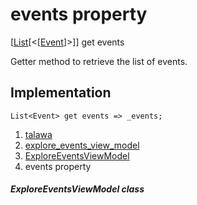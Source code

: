 
<div>

# events property

</div>



[[List](https://api.flutter.dev/flutter/dart-core/List-class.html)[\<[[Event](../../models_events_event_model/Event-class.html)]\>]]
get events



Getter method to retrieve the list of events.



## Implementation

``` language-dart
List<Event> get events => _events;
```








1.  [talawa](../../index.html)
2.  [explore_events_view_model](../../view_model_after_auth_view_models_event_view_models_explore_events_view_model/)
3.  [ExploreEventsViewModel](../../view_model_after_auth_view_models_event_view_models_explore_events_view_model/ExploreEventsViewModel-class.html)
4.  events property

##### ExploreEventsViewModel class







